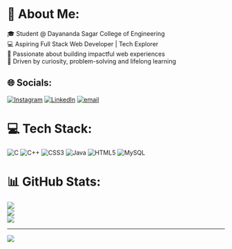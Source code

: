 # 💫 About Me:
🎓 Student @ Dayananda Sagar College of Engineering<br>💻 Aspiring Full Stack Web Developer | Tech Explorer<br>🚀 Passionate about building impactful web experiences<br>🧠 Driven by curiosity, problem-solving and lifelong learning


## 🌐 Socials:
[![Instagram](https://img.shields.io/badge/Instagram-%23E4405F.svg?logo=Instagram&logoColor=white)](https://instagram.com/anany.a.15) [![LinkedIn](https://img.shields.io/badge/LinkedIn-%230077B5.svg?logo=linkedin&logoColor=white)](https://www.linkedin.com/in/ananya-v-gowda-9479a72a1/) [![email](https://img.shields.io/badge/Email-D14836?logo=gmail&logoColor=white)](mailto:ananyagowda015@gmail.com) 

# 💻 Tech Stack:
![C](https://img.shields.io/badge/c-%2300599C.svg?style=plastic&logo=c&logoColor=white) ![C++](https://img.shields.io/badge/c++-%2300599C.svg?style=plastic&logo=c%2B%2B&logoColor=white) ![CSS3](https://img.shields.io/badge/css3-%231572B6.svg?style=plastic&logo=css3&logoColor=white) ![Java](https://img.shields.io/badge/java-%23ED8B00.svg?style=plastic&logo=openjdk&logoColor=white) ![HTML5](https://img.shields.io/badge/html5-%23E34F26.svg?style=plastic&logo=html5&logoColor=white) ![MySQL](https://img.shields.io/badge/mysql-4479A1.svg?style=plastic&logo=mysql&logoColor=white)
# 📊 GitHub Stats:
![](https://github-readme-stats.vercel.app/api?username=AnanyaVGowda&theme=onedark&hide_border=false&include_all_commits=true&count_private=true)<br/>
![](https://nirzak-streak-stats.vercel.app/?user=AnanyaVGowda&theme=onedark&hide_border=false)<br/>
![](https://github-readme-stats.vercel.app/api/top-langs/?username=AnanyaVGowda&theme=onedark&hide_border=false&include_all_commits=true&count_private=true&layout=compact)

---
[![](https://visitcount.itsvg.in/api?id=AnanyaVGowda&icon=0&color=6)](https://visitcount.itsvg.in)
